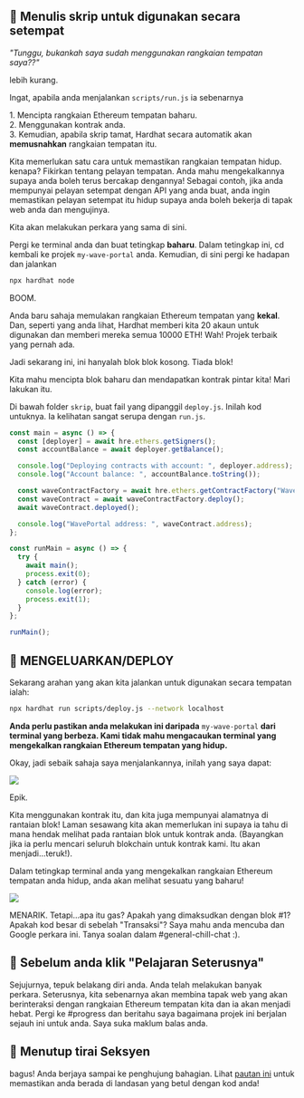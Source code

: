 ## 👀 Menulis skrip untuk digunakan secara setempat

_"Tunggu, bukankah saya sudah menggunakan rangkaian tempatan saya??"_

lebih kurang.

Ingat, apabila anda menjalankan `scripts/run.js` ia sebenarnya

1\. Mencipta rangkaian Ethereum tempatan baharu.\
2\. Menggunakan kontrak anda.\
3\. Kemudian, apabila skrip tamat, Hardhat secara automatik akan **memusnahkan** rangkaian tempatan itu.

Kita memerlukan satu cara untuk memastikan rangkaian tempatan hidup. kenapa? Fikirkan tentang pelayan tempatan. Anda mahu mengekalkannya supaya anda boleh terus bercakap dengannya! Sebagai contoh, jika anda mempunyai pelayan setempat dengan API yang anda buat, anda ingin memastikan pelayan setempat itu hidup supaya anda boleh bekerja di tapak web anda dan mengujinya.

Kita akan melakukan perkara yang sama di sini.

Pergi ke terminal anda dan buat tetingkap **baharu**. Dalam tetingkap ini, cd kembali ke projek `my-wave-portal` anda. Kemudian, di sini pergi ke hadapan dan jalankan

```bash
npx hardhat node
```

BOOM.

Anda baru sahaja memulakan rangkaian Ethereum tempatan yang **kekal**. Dan, seperti yang anda lihat, Hardhat memberi kita 20 akaun untuk digunakan dan memberi mereka semua 10000 ETH! Wah! Projek terbaik yang pernah ada.

Jadi sekarang ini, ini hanyalah blok blok kosong. Tiada blok!

Kita mahu mencipta blok baharu dan mendapatkan kontrak pintar kita! Mari lakukan itu.

Di bawah folder `skrip`, buat fail yang dipanggil `deploy.js`. Inilah kod untuknya. Ia kelihatan sangat serupa dengan `run.js`.

```javascript
const main = async () => {
  const [deployer] = await hre.ethers.getSigners();
  const accountBalance = await deployer.getBalance();

  console.log("Deploying contracts with account: ", deployer.address);
  console.log("Account balance: ", accountBalance.toString());

  const waveContractFactory = await hre.ethers.getContractFactory("WavePortal");
  const waveContract = await waveContractFactory.deploy();
  await waveContract.deployed();

  console.log("WavePortal address: ", waveContract.address);
};

const runMain = async () => {
  try {
    await main();
    process.exit(0);
  } catch (error) {
    console.log(error);
    process.exit(1);
  }
};

runMain();
```

## 🎉 MENGELUARKAN/DEPLOY

Sekarang arahan yang akan kita jalankan untuk digunakan secara tempatan ialah:

```bash
npx hardhat run scripts/deploy.js --network localhost
```

**Anda perlu pastikan anda melakukan ini daripada** `my-wave-portal` **dari terminal yang berbeza. Kami tidak mahu mengacaukan terminal yang mengekalkan rangkaian Ethereum tempatan yang hidup.**

Okay, jadi sebaik sahaja saya menjalankannya, inilah yang saya dapat:

![](https://i.imgur.com/ZXehYOk.png)

Epik.

Kita menggunakan kontrak itu, dan kita juga mempunyai alamatnya di rantaian blok! Laman sesawang kita akan memerlukan ini supaya ia tahu di mana hendak melihat pada rantaian blok untuk kontrak anda. (Bayangkan jika ia perlu mencari seluruh blokchain untuk kontrak kami. Itu akan menjadi...teruk!).

Dalam tetingkap terminal anda yang mengekalkan rangkaian Ethereum tempatan anda hidup, anda akan melihat sesuatu yang baharu!

![](https://i.imgur.com/DmhZRJN.png)

MENARIK. Tetapi...apa itu gas? Apakah yang dimaksudkan dengan blok #1? Apakah kod besar di sebelah "Transaksi"? Saya mahu anda mencuba dan Google perkara ini. Tanya soalan dalam #general-chill-chat :).

## 🚨 Sebelum anda klik "Pelajaran Seterusnya"

Sejujurnya, tepuk belakang diri anda. Anda telah melakukan banyak perkara. Seterusnya, kita sebenarnya akan membina tapak web yang akan berinteraksi dengan rangkaian Ethereum tempatan kita dan ia akan menjadi hebat. Pergi ke #progress dan beritahu saya bagaimana projek ini berjalan sejauh ini untuk anda. Saya suka maklum balas anda.

## 🎁 Menutup tirai Seksyen

bagus! Anda berjaya sampai ke penghujung bahagian. Lihat [pautan ini](https://gist.github.com/adilanchian/9f745fdfa9186047e7a779c02f4bffb7) untuk memastikan anda berada di landasan yang betul dengan kod anda!
